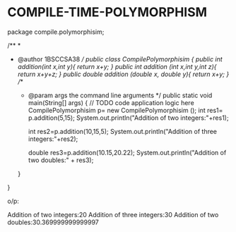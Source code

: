 # COMPILE-TIME-POLYMORPHISM
package compile.polymorphisim;

/**
 *
 * @author 1BSCCSA38
 */
public class CompilePolymorphisim {
    public int addition(int x,int y){
        return x+y;
    }
    public int addition (int x,int y,int z){
        return x+y+z;
    }
    public double addition (double x, double y){
        return x+y;
    }
    /**
     * @param args the command line arguments
     */
    public static void main(String[] args) {
        // TODO code application logic here
        CompilePolymorphisim p= new CompilePolymorphisim ();
        int res1= p.addition(5,15);
        System.out.println("Addition of two integers:"+res1);
        
        int res2=p.addition(10,15,5);
        System.out.println("Addition of three integers:"+res2);
        
        double res3=p.addition(10.15,20.22);
        System.out.println("Addition of two doubles:" + res3);
            
    }
    
}


o/p:

Addition of two integers:20
Addition of three integers:30
Addition of two doubles:30.369999999999997
